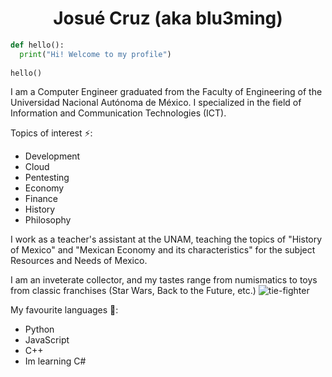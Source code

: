 <h1 align="center">Josué Cruz (aka blu3ming) </h1>

```python
def hello():
  print("Hi! Welcome to my profile")
    
hello()
```

I am a Computer Engineer graduated from the Faculty of Engineering of the Universidad Nacional Autónoma de México. I specialized in the field of Information and Communication Technologies (ICT).

Topics of interest ⚡:
- Development
- Cloud
- Pentesting
- Economy
- Finance
- History
- Philosophy

I work as a teacher's assistant at the UNAM, teaching the topics of "History of Mexico" and "Mexican Economy and its characteristics" for the subject Resources and Needs of Mexico.

I am an inveterate collector, and my tastes range from numismatics to toys from classic franchises (Star Wars, Back to the Future, etc.) ![tie-fighter](https://user-images.githubusercontent.com/25083316/170895916-f0d60d1d-e707-48ae-8c9e-487832fcf700.png)

My favourite languages 💬:
- Python
- JavaScript
- C++
- Im learning C#
